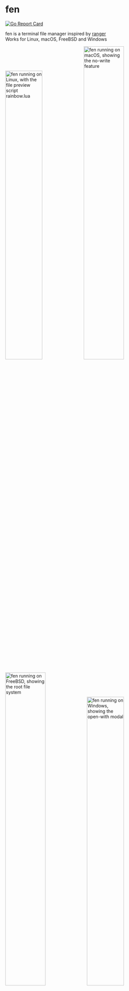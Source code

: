 # fen

[![Go Report Card](https://goreportcard.com/badge/github.com/kivattt/fen)](https://goreportcard.com/report/github.com/kivattt/fen)

fen is a terminal file manager inspired by [ranger](https://github.com/ranger/ranger)\
Works for Linux, macOS, FreeBSD and Windows

<p float="left">
<img src="screenshots/linux.png" alt="fen running on Linux, with the file preview script rainbow.lua" width="48%">
<img src="screenshots/macos.png" alt="fen running on macOS, showing the no-write feature" width="50%">
<img src="screenshots/freebsd.png" alt="fen running on FreeBSD, showing the root file system" width="50%">
<img src="screenshots/windows.png" alt="fen running on Windows, showing the open-with modal" width="48%">
</p>

## Installing
### Prebuilt binaries
Download and run the latest version in the [Releases](https://github.com/kivattt/fen/releases) page

Add it to your path environment variable, or (on Linux/FreeBSD) place the executable in `/usr/local/bin`

### Building from source
This requires Go 1.21.5 or above ([install Go](https://go.dev/dl/))
```
git clone https://github.com/kivattt/fen
cd fen
go build
./fen # fen.exe on Windows
```

## Controls
Arrow keys, hjkl, mouse click or scrollwheel to navigate (Enter goes right), Escape key to cancel an action

<kbd>?</kbd> or <kbd>F1</kbd> Toggle help menu\
<kbd>F2</kbd> Show libraries used in fen\
<kbd>q</kbd> Quit fen\
<kbd>z</kbd> or <kbd>Backspace</kbd> Toggle hidden files\
<kbd>Ctrl + Space</kbd> or <kbd>Ctrl + n</kbd> Open file(s) with specific program\
<kbd>!</kbd> Run system shell command (cmd on Windows)\
<kbd>Home</kbd> or <kbd>g</kbd> Go to the top\
<kbd>End</kbd> or <kbd>G</kbd> Go to the bottom\
<kbd>Ctrl + Left arrow</kbd> Go to the root folder (or current Git repository if `fen.git_status=true`)\
<kbd>Ctrl + Right arrow</kbd> Go to the path furthest down in history, follow a symlink or go to the first changed file if `fen.git_status=true`\
<kbd>M</kbd> Go to the middle\
<kbd>Page Up</kbd> / <kbd>Page Down</kbd> Scroll up/down an entire page\
<kbd>H</kbd> Go to the top of the screen\
<kbd>L</kbd> Go to the bottom of the screen\
<kbd>Del</kbd> or <kbd>x</kbd> Delete file(s)\
<kbd>y</kbd> Copy file(s)\
<kbd>d</kbd> Cut file(s)\
<kbd>p</kbd> Paste file(s)\
<kbd>/</kbd> or <kbd>Ctrl + f</kbd> Search\
<kbd>c</kbd> Goto path\
<kbd>Space</kbd> Select files\
<kbd>A</kbd> Flip selection in folder (select all files)\
<kbd>D</kbd> Deselect all, press again to un-yank\
<kbd>a</kbd> Rename a file\
<kbd>b</kbd> Bulk-rename (rename in editor)\
<kbd>V</kbd> Start selecting by moving\
<kbd>n</kbd> Create a new file\
<kbd>N</kbd> Create a new folder\
<kbd>F5</kbd> Refreshes files, syncs the screen (fixes broken output), refreshes git status when `fen.git_status=true`\
<kbd>0-9</kbd> Go to a configured bookmark

## Configuration
You can find a complete default config with extra examples in the [config.lua](config.lua) file\
For a full config folder example, see [my personal config](https://github.com/kivattt/dotfiles/blob/main/.config/fen/config.lua)

Linux/FreeBSD: `~/.config/fen/config.lua` or `$XDG_CONFIG_HOME/fen/config.lua` if `$XDG_CONFIG_HOME` set\
macOS: `$HOME/Library/Application Support/fen/config.lua`\
Windows: `%AppData%\Roaming\fen\config.lua`

You can specify a different config file with the `--config` flag

Left-clicking to copy the selected path on Linux/FreeBSD requires `xclip` to be installed

## File previews
fen does not (yet!) have file previews by default\
For file previews with programs like `cat` or `head`, you can add something like this to your config.lua:
```lua
fen.preview = {
    {
        program = {"head -n 100"},
        match = {"*"}
    }
}
```

For something cross-platform, file previews can also be a [lua script](lua-file-preview-examples/basic.lua).
```lua
fen.preview = {
    {
        script = fen.config_path.."basic.lua",
        match = {"*"}
    }
}
```
If "script" is set, "program" will be ignored in the same preview entry.\
"script" can not be a list like "program" can, because we want to see syntax errors when writing lua code instead of falling back to anything.\
The "script" key has to be an absolute file path

## Changing directory
You can change the current working directory to the one in fen on exit:
```bash
cd $(fen --print-folder-on-exit)
```

You can alias fen to do this every time you open it by adding this to your `.bashrc`:
```bash
cd_fen() {
    cd $(fen --print-folder-on-exit)
}
alias fen=cd_fen
```
NOTE: Using this alias will break command-line arguments, like `fen -v` since the output will be passed to `cd`.

<details>
<summary><h2>Lua scripting (click to expand)</h2></summary>

fen uses [gopher-lua](https://github.com/yuin/gopher-lua) as its Lua runtime.

## Writing file preview scripts with Lua
Do not use `print()`, it outputs to stdout which doesn't work well within file previews.\
You can find examples in [lua-file-preview-examples](lua-file-preview-examples)

File preview scripts are separate from config.lua, don't expect any direct overlap in the API

### Available variables:
`fen.SelectedFile` Currently selected file absolute file path to preview\
`fen.Width` Width of the file preview area\
`fen.Height` Height of the file preview area

### Available functions:
`fen:Print(text, x, y, maxWidth, alignment, color) returns amount of characters on screen printed` Print text at the given x/y position. x=0, y=0 is the top left corner of the file preview area and limited to the file preview area only [Go doc](https://pkg.go.dev/github.com/rivo/tview#Print)\
`fen:PrintSimple(text, x, y) returns amount of characters on screen printed` Same as above, with default color and alignment and no maxWidth [Go doc](https://pkg.go.dev/github.com/rivo/tview#PrintSimple)\
`fen:Escape(text)` Escape style tags [Go doc](https://pkg.go.dev/github.com/rivo/tview#Escape)\
`fen:TranslateANSI(text)` Turn ANSI into style tags [Go doc](https://pkg.go.dev/github.com/rivo/tview#TranslateANSI)\
`fen:NewRGBColor(r, g, b)` [Go doc](https://pkg.go.dev/github.com/gdamore/tcell/v2#NewRGBColor)\
`fen:ColorToString(color)` (Since v1.1.2) [Go doc](https://pkg.go.dev/github.com/gdamore/tcell/v2#Color.String)\
`fen:RuntimeOS()` (Since v1.1.3) The OS fen is running in [Go doc](https://pkg.go.dev/runtime#pkg-constants)\
`fen:Version()` (Since v1.2.3) fen version string

**Notes about `fen:Print()` and `fen:PrintSimple()`:**\
Newlines will not show up, and do nothing. You will have to manually call it multiple times, increasing y.\
Tabs are replaced with 4 spaces so they are visible

## Writing file open scripts with Lua (Since v1.3.0)
You can find examples in [lua-file-open-examples](lua-file-open-examples)

### Available variables:
`fen.SelectedFiles` List of selected files to open\
`fen.ConfigPath` Same as `fen.config_path` from config.lua\
`fen.RuntimeOS` The OS fen is running in [Go doc](https://pkg.go.dev/runtime#pkg-constants)\
`fen.Version` fen version string
</details>

## Known issues
- fen may crash in the middle of deleting files due to a data race, most commonly when deleting a lot of files (like 4000)
- File previews are ran synchronously, which means they slow down fen
- fen intentionally does not handle Unicode "grapheme clusters" (like chinese text) in filenames correctly for performance reasons. You need to manually build fen with the replace directive for my [tcell fork](https://github.com/kivattt/tcell-naively-faster) in the go.mod file removed to show them correctly
- Symlinks have no special distinction, a folder symlink will appear like a normal folder
- On FreeBSD, when the disk is full, fen may erroneously show a very large amount of disk space available (like `18.446 EB free`), when in reality there is no available space
- `go test` doesn't work on Windows
- The color for audio files is invisible in the default Windows Powershell colors, but not cmd or Windows Terminal
- Bulk-renaming a .git folder on Windows hangs fen forever

See [TODO.md](TODO.md) for other issues and possible future features, roughly sorted by priority
